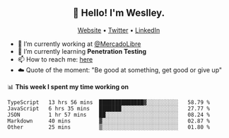 <h2 align="center">👋 Hello! I'm Weslley.</h2>
<p align="center">
  <a href="http://weslleyneri.com.br">Website</a> •
  <a href="https://twitter.com/Weslley_Neri">Twitter</a> •
  <a href="https://www.linkedin.com/in/weslley-neri-3658908b">LinkedIn</a>
</p>


- 🔭 I’m currently working at [@MercadoLibre](https://github.com/mercadolibre)
- 🌱 I’m currently learning **Penetration Testing**
- 📫 How to reach me: [here](mailto:weslley39@gmail.com)
- ☁️ Quote of the moment: "Be good at something, get good or give up"

📊 **This week I spent my time working on**
<!--START_SECTION:waka-->
```text
TypeScript   13 hrs 56 mins  ██████████████▓░░░░░░░░░░   58.79 % 
JavaScript   6 hrs 35 mins   ███████░░░░░░░░░░░░░░░░░░   27.77 % 
JSON         1 hr 57 mins    ██░░░░░░░░░░░░░░░░░░░░░░░   08.24 % 
Markdown     40 mins         ▓░░░░░░░░░░░░░░░░░░░░░░░░   02.87 % 
Other        25 mins         ▒░░░░░░░░░░░░░░░░░░░░░░░░   01.80 % 
```
<!--END_SECTION:waka-->

<!-- Inspired by https://github.com/gruselhaus/gruselhaus -->